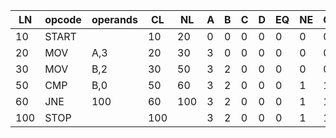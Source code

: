 LN|opcode|operands|CL|NL|A|B|C|D|EQ|NE|GT|LT
---|---|---|---|---|---|---|---|---|---|---|---|---
10|START||10|20|0|0|0|0|0|0|0|0
20|MOV|A,3|20|30|3|0|0|0|0|0|0|0
30|MOV|B,2|30|50|3|2|0|0|0|0|0|0
50|CMP|B,0|50|60|3|2|0|0|0|1|1|0
60|JNE|100|60|100|3|2|0|0|0|1|1|0
100|STOP||100||3|2|0|0|0|1|1|0

